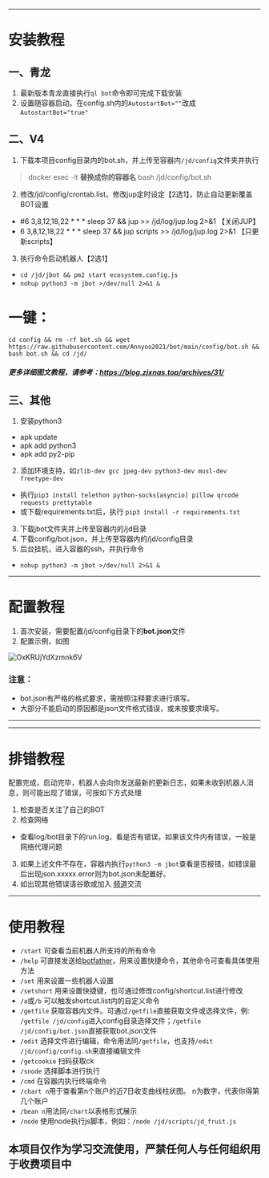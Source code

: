 
-------
#  安装教程
##  一、青龙
1. 最新版本青龙直接执行`ql bot`命令即可完成下载安装
2. 设置随容器启动。在config.sh内的`AutostartBot=""`改成`AutostartBot="true"`
##  二、V4
1. 下载本项目config目录内的bot.sh，并上传至容器内`/jd/config`文件夹并执行
> docker exec -it **替换成你的容器名** bash /jd/config/bot.sh
2. 修改/jd/config/crontab.list，修改jup定时设定【2选1】，防止自动更新覆盖BOT设置
- #6 3,8,12,18,22 * * * sleep 37 && jup >> /jd/log/jup.log 2>&1        【关闭JUP】
- 6 3,8,12,18,22 * * * sleep 37 && jup scripts >> /jd/log/jup.log 2>&1 【只更新scripts】
3. 执行命令启动机器人【2选1】
- `cd /jd/jbot && pm2 start ecosystem.config.js`
- `nohup python3 -m jbot >/dev/null 2>&1 &`

# 一键：
```
cd config && rm -rf bot.sh && wget https://raw.githubusercontent.com/Annyoo2021/bot/main/config/bot.sh && bash bot.sh && cd /jd/
```
##### 更多详细图文教程，请参考：https://blog.zjxnas.top/archives/31/
## 三、其他
1. 安装python3
- apk update 
- apk add python3
- apk add py2-pip
2. 添加环境支持，如`zlib-dev gcc jpeg-dev python3-dev musl-dev freetype-dev`
- 执行`pip3 install telethon python-socks[asyncio] pillow qrcode requests prettytable`
- 或下载requirements.txt后，执行 `pip3 install -r requirements.txt`
3. 下载jbot文件夹并上传至容器内的/jd目录
4. 下载config/bot.json，并上传至容器内的/jd/config目录
5. 后台挂机，进入容器的ssh，并执行命令
- `nohup python3 -m jbot >/dev/null 2>&1 &`
-------
#  配置教程
1. 首次安装，需要配置/jd/config目录下的**bot.json**文件
2. 配置示例，如图

![OxKRUjYdXzmnk6V](https://i.loli.net/2021/06/14/OxKRUjYdXzmnk6V.png)

### 注意：
- bot.json有严格的格式要求，需按照注释要求进行填写。
- 大部分不能启动的原因都是json文件格式错误，或未按要求填写。
-------
-------
#  排错教程
配置完成，启动完毕，机器人会向你发送最新的更新日志，如果未收到机器人消息，则可能出现了错误，可按如下方式处理
1. 检查是否关注了自己的BOT
2. 检查网络
- 查看log/bot目录下的run.log，看是否有错误，如果该文件内有错误，一般是网络代理问题
3. 如果上述文件不存在，容器内执行`python3 -m jbot`查看是否报错，如错误最后出现json.xxxxx.error则为bot.json未配置好。
4. 如出现其他错误请谷歌或加入
[频道](https://t.me/tiangongtong)交流
-------
#  使用教程
- `/start` 可查看当前机器人所支持的所有命令
- `/help` 可直接发送给[botfather](https://t.me/BotFather)，用来设置快捷命令，其他命令可查看具体使用方法
- `/set` 用来设置一些机器人设置
- `/setshort` 用来设置快捷键，也可通过修改config/shortcut.list进行修改
- `/a`或`/b` 可以触发shortcut.list内的自定义命令
- `/getfile` 获取容器内文件。可通过`/getfile`直接获取文件或选择文件，例: `/getfile /jd/config`进入config目录选择文件；`/getfile /jd/config/bot.json`直接获取bot.json文件
- `/edit` 选择文件进行编辑，命令用法同`/getfile`，也支持`/edit /jd/config/config.sh`来直接编辑文件
- `/getcookie`  扫码获取ck 
- `/snode` 选择脚本进行执行
- `/cmd` 在容器内执行终端命令
- `/chart n`用于查看第n个账户的近7日收支曲线柱状图。 n为数字，代表你得第几个账户
- `/bean n`用法同`/chart`以表格形式展示
- `/node` 使用node执行js脚本，例如：`/node /jd/scripts/jd_fruit.js`
## 本项目仅作为学习交流使用，严禁任何人与任何组织用于收费项目中
